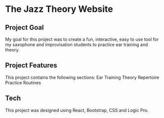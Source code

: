 # The Jazz Theory Website

## Project Goal

My goal for this project was to create a fun, interactive, easy to use tool for my saxophone and improvisation students to practice ear training and theory.

## Project Features

This project contains the following sections:
Ear Training
Theory
Repertoire
Practice Routines

## Tech

This project was designed using React, Bootstrap, CSS and Logic Pro.
